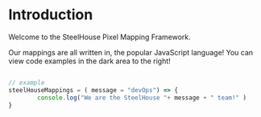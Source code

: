 # Introduction

Welcome to the SteelHouse Pixel Mapping Framework.

Our mappings are all written in, the popular JavaScript language! You can view code examples in the dark area to the right!

```javascript

// example
steelHouseMappings = ( message = "devOps") => { 
		console.log("We are the SteelHouse "+ message + " team!" )
}

```